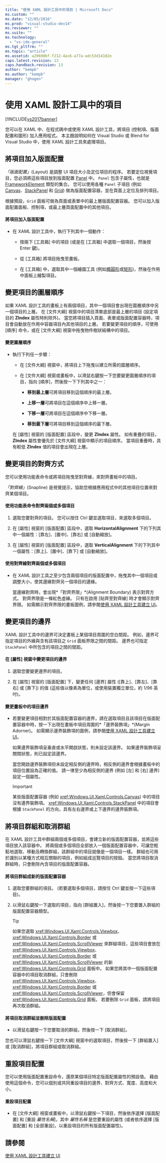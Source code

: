```yaml
---
title: "使用 XAML 設計工具中的項目 | Microsoft Docs"
ms.custom: ""
ms.date: "12/05/2016"
ms.prod: "visual-studio-dev14"
ms.reviewer: ""
ms.suite: ""
ms.technology: 
  - "vs-ide-general"
ms.tgt_pltfrm: ""
ms.topic: "article"
ms.assetid: a29690bf-f212-4ac6-a77a-adc53d14102e
caps.latest.revision: 13
caps.handback.revision: 13
author: "kempb"
ms.author: "kempb"
manager: "ghogen"
---
```

# 使用 XAML 設計工具中的項目
[!INCLUDE[vs2017banner](../code-quality/includes/vs2017banner.md)]

您可以在 XAML 中、在程式碼中或使用 XAML 設計工具，將項目 \(控制項、版面配置和圖形\) 加入應用程式。  本主題說明如何在 Visual Studio 或 Blend for Visual Studio 中，使用 XAML 設計工具來處理項目。  
  
## 將項目加入版面配置  
 *「版面配置」*\(Layout\) 是調整 UI 項目大小及定位項目的程序。  若要定位視覺項目，您必須將這些項目放到版面配置 [Panel](http://msdn.microsoft.com/library/windows/apps/windows.ui.xaml.controls.panel.aspx) 中。  `Panel` 包含子屬性，也就是 [FrameworkElement](http://msdn.microsoft.com/library/windows/apps/br208706.aspx) 類型的集合。  您可以使用各種 `Panel` 子項目 \(例如 [Canvas](http://msdn.microsoft.com/library/windows/apps/windows.ui.xaml.controls.canvas.aspx)、[StackPanel](http://msdn.microsoft.com/library/windows/apps/windows.ui.xaml.controls.stackpanel.aspx) 和 [Grid](http://msdn.microsoft.com/library/windows/apps/windows.ui.xaml.controls.grid.aspx)\) 做為版面配置容器，並在頁面上定位及排列項目。  
  
 根據預設，`Grid` 面板可做為頁面或表單中的最上層版面配置容器。  您可以加入版面配置面板、控制項，或最上層頁面配置中的其他項目。  
  
#### 將項目加入版面配置  
  
-   在 XAML 設計工具中，執行下列其中一個動作：  
  
    -   按兩下 \[工具箱\] 中的項目 \(或是在 \[工具箱\] 中選取一個項目，然後按 Enter 鍵\)。  
  
    -   從 \[工具箱\] 將項目拖曳至畫板。  
  
    -   在 \[工具箱\] 中，選取其中一個繪圖工具 \(例如[橢圓形](http://msdn.microsoft.com/library/windows/apps/windows.ui.xaml.shapes.ellipse.aspx)或[矩形](http://msdn.microsoft.com/library/windows/apps/windows.ui.xaml.shapes.rectangle.aspx)\)，然後在作用中面板上繪製項目。  
  
## 變更項目的圖層順序  
 如果 XAML 設計工具的畫板上有兩個項目，其中一個項目會出現在圖層順序中另一個項目的上層。  在 \[文件大綱\] 視窗中的項目清單底部是最上層的項目 \(設定項目的 **ZIndex** 屬性時則除外\)。  當您將項目插入頁面、表單或版面配置容器時，項目會自動放在作用中容器項目內其他項目的上層。  若要變更項目的順序，可使用 \[順序\] 命令，或在 \[文件大綱\] 視窗中拖曳物件樹狀結構中的項目。  
  
#### 變更圖層順序  
  
-   執行下列任一步驟：  
  
    -   在 \[文件大綱\] 視窗中，將項目上下拖曳以建立所需的圖層順序。  
  
    -   在 \[文件大綱\] 視窗或畫板中，以滑鼠右鍵按一下您要變更圖層順序的項目，指向 \[順序\]，然後按一下下列其中之一：  
  
        -   **移到最上層**可將項目移到這個順序的最上層。  
  
        -   **上移一層**可將項目在這個順序中上移一層。  
  
        -   **下移一層**可將項目在這個順序中下移一層。  
  
        -   **移到最下層**可將項目移到這個順序的最下層。  
  
     在 \[屬性\] 視窗的 \[版面配置\] 區段中，變更 **ZIndex** 屬性。  如有重疊的項目，**ZIndex** 屬性會優先於 \[文件大綱\] 視窗中顯示的項目順序。  當項目重疊時，具有較低 **ZIndex** 值的項目會出現在上層。  
  
## 變更項目的對齊方式  
 您可以使用功能表命令或將項目拖曳至對齊線，來對齊畫板中的項目。  
  
 *「對齊線」*\(Snapline\) 是視覺提示，協助您根據應用程式中的其他項目位置來對齊某個項目。  
  
#### 使用功能表命令對齊兩個或多個項目  
  
1.  選取您要對齊的項目。  您可以按住 Ctrl 鍵並選取項目，來選取多個項目。  
  
2.  在 \[屬性\] 視窗的 \[版面配置\] 區段中，選取 **HorizontalAlignment** 下的下列其中一個屬性：\[靠左\]、\[置中\]、\[靠右\] 或 \[自動縮放\]。  
  
3.  在 \[屬性\] 視窗的 \[版面配置\] 區段中，選取 **VerticalAlignment** 下的下列其中一個屬性：\[靠上\]、\[置中\]、\[靠下\] 或 \[自動縮放\]。  
  
#### 使用對齊線對齊兩個或多個項目  
  
-   在 XAML 設計工具之至少包含兩個項目的版面配置中，拖曳其中一個項目或調整大小，使其邊緣對齊另一個項目的邊緣。  
  
     當邊緣對齊時，會出現*「對齊界限」*\(Alignment Boundary\) 表示對齊方式。  對齊界限是一條紅色虛線。  只有在啟用 \[貼齊至對齊線\] 時才會顯示對齊界限。  如需顯示對齊界限的畫板圖例，請參閱[使用 XAML 設計工具建立 UI](../designers/creating-a-ui-by-using-xaml-designer-in-visual-studio.md)。  
  
## 變更項目的邊界  
 XAML 設計工具中的邊界可決定畫板上某個項目周圍的空白間距。  例如，邊界可指定項目的外緣與含有該項目之 `Grid` 面板界限之間的間距。  邊界也可指定 `StackPanel` 中所包含的項目之間的間距。  
  
#### 在 \[屬性\] 視窗中變更項目的邊界  
  
1.  選取您要變更邊界的項目。  
  
2.  在 \[屬性\] 視窗的 \[版面配置\] 下，變更任何 \[邊界\] 屬性 \(\[靠上\]、\[靠左\]、\[靠右\] 或 \[靠下\]\) 的值 \(這些值以像素為單位，或使用裝置獨立單位，約 1\/96 英吋\)。  
  
#### 變更畫板中的項目邊界  
  
-   若要變更項目相對於其版面配置容器的邊界，請在選取項目且該項目在版面配置容器中時，按一下出現在畫板中項目周圍的*「邊界裝飾項」*\(Margin Adorner\)。  如需顯示邊界裝飾項的圖例，請參閱[使用 XAML 設計工具建立 UI](../designers/creating-a-ui-by-using-xaml-designer-in-visual-studio.md)。  
  
     如果邊界裝飾項呈垂直或水平開啟狀態，則未設定該邊界。  如果邊界裝飾項呈關閉狀態，則已設定該邊界。  
  
     當您開啟邊界裝飾項但未設定相反側的邊界時，相反側的邊界會根據畫板中的項目位置設為正確的值。  請一律至少為相反側的邊界 \(例如 \[左\] 和 \[右\] 邊界\) 設定一個屬性。  
  
    > [!IMPORTANT]
    >  某些版面配置容器 \(例如 <xref:Windows.UI.Xaml.Controls.Canvas>\) 中的項目沒有邊界裝飾項。  <xref:Windows.UI.Xaml.Controls.StackPanel> 中的項目會根據 `StackPanel` 的方向，具有左右邊界或上下邊界的邊界裝飾項。  
  
## 將項目群組和取消群組  
 在 XAML 設計工具中群組兩個或多個項目，會建立新的版面配置容器，並將這些項目放入該容器中。  將兩個或多個項目全部放入一個版面配置容器中，可讓您輕鬆地選取、移動及轉換群組，該群組中的項目就像是一個項目一樣。  群組也可用於識別以某種方式相互關聯的項目，例如組成巡覽項目的按鈕。  當您將項目取消群組時，只會刪除內含項目的版面配置容器。  
  
#### 將項目群組成新的版面配置容器  
  
1.  選取您要群組的項目。  \(若要選取多個項目，請按住 Ctrl 鍵並按一下這些項目\)。  
  
2.  以滑鼠右鍵按一下選取的項目，指向 \[群組置入\]，然後按一下您要置入群組的版面配置容器類型。  
  
    > [!TIP]
    >  如果您選取 <xref:Windows.UI.Xaml.Controls.Viewbox>、<xref:Windows.UI.Xaml.Controls.Border> 或 <xref:Windows.UI.Xaml.Controls.ScrollViewer> 來群組項目，這些項目會放在 <xref:Windows.UI.Xaml.Controls.Viewbox>、<xref:Windows.UI.Xaml.Controls.Border> 或 <xref:Windows.UI.Xaml.Controls.ScrollViewer> 的新 <xref:Windows.UI.Xaml.Controls.Grid> 面板中。  如果您將其中一個版面配置容器中的項目取消群組，只會刪除 <xref:Windows.UI.Xaml.Controls.Viewbox>、<xref:Windows.UI.Xaml.Controls.Border> 或 <xref:Windows.UI.Xaml.Controls.ScrollViewer>，但會保留 <xref:Windows.UI.Xaml.Controls.Grid> 面板。  若要刪除 `Grid` 面板，請將項目再次取消群組。  
  
#### 將項目取消群組並刪除版面配置  
  
-   以滑鼠右鍵按一下您要取消的群組，然後按一下 \[取消群組\]。  
  
 您也可以滑鼠右鍵按一下 \[文件大綱\] 視窗中的選取項目，然後按一下 \[群組置入\] 或 \[取消群組\]，將項目群組或取消群組。  
  
## 重設項目配置  
 您可以使用版面配置重設命令，還原某個項目特定版面配置屬性的預設值。  藉由使用這個命令，您可以個別或共同重設項目的邊界、對齊方式、寬度、高度和大小。  
  
#### 重設項目配置  
  
-   在 \[文件大綱\] 視窗或畫板中，以滑鼠右鍵按一下項目，然後依序選擇 \[版面配置\] 和 \[重設 *屬性名稱*\]，其中 *屬性名稱* 是您要重設的屬性 \(或者依序選擇 \[版面配置\] 和 \[全部重設\]，以重設項目的所有版面配置屬性\)。  
  
## 請參閱  
 [使用 XAML 設計工具建立 UI](../designers/creating-a-ui-by-using-xaml-designer-in-visual-studio.md)